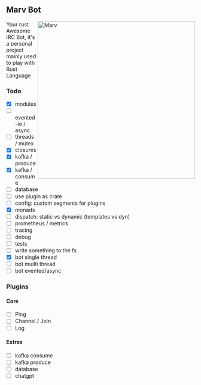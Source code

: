 ## Marv Bot

<img src="https://i.pinimg.com/474x/c4/db/8d/c4db8d7643fcd1319b918397c57cfebc.jpg"
 alt="Marv" title="The man himself" align="right" height="420px" />

Your rust Awesome IRC Bot, it's a personal project mainly used to play with Rust Language

### Todo

- [x] modules
- [ ] evented-io / async
- [ ] threads / mutex
- [x] closures
- [x] kafka / produce
- [x] kafka / consume
- [ ] database
- [ ] use plugin as crate
- [ ] config: custom segments for plugins
- [x] monads
- [ ] dispatch: static vs dynamic (templates vs dyn)
- [ ] prometheus / metrics
- [ ] tracing
- [ ] debug
- [ ] tests
- [ ] write something to the fs
- [x] bot single thread
- [ ] bot muilti thread
- [ ] bot evented/async

### Plugins

#### Core

- [ ] Ping
- [ ] Channel / Join
- [ ] Log

#### Extras

- [ ] kafka consume
- [ ] kafka produce
- [ ] database
- [ ] chatgpt
